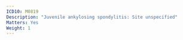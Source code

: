 ```yaml
---
ICD10: M0819
Description: "Juvenile ankylosing spondylitis: Site unspecified"
Matters: Yes
Weight: 1
---
```

